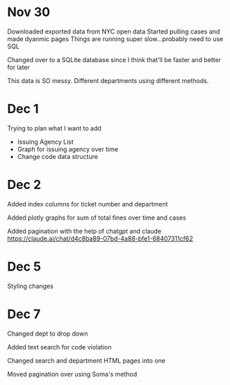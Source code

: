 # Nov 30

Downloaded exported data from NYC open data
Started pulling cases and made dyanmic pages
Things are running super slow...probably need to use SQL

Changed over to a SQLite database since I think that'll be faster and better for later

This data is SO messy. Different departments using different methods. 

# Dec 1

Trying to plan what I want to add
- Issuing Agency List
- Graph for issuing agency over time
- Change code data structure

# Dec 2

Added index columns for ticket number and department

Added plotly graphs for sum of total fines over time and cases

Added pagination with the help of chatgpt and claude
https://claude.ai/chat/d4c8ba89-07bd-4a88-bfe1-68407311cf62


# Dec 5

Styling changes 

# Dec 7

Changed dept to drop down

Added text search for code violation

Changed search and department HTML pages into one

Moved pagination over using Soma's method
